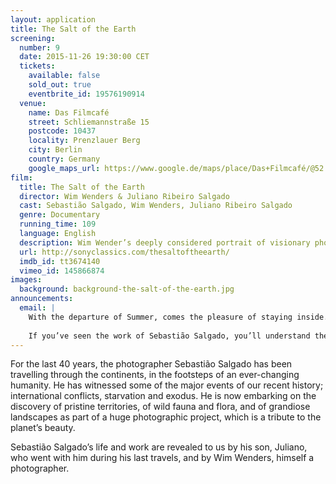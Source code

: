 ```yaml
---
layout: application
title: The Salt of the Earth
screening:
  number: 9
  date: 2015-11-26 19:30:00 CET
  tickets:
    available: false
    sold_out: true
    eventbrite_id: 19576190914
  venue:
    name: Das Filmcafé
    street: Schliemannstraße 15
    postcode: 10437
    locality: Prenzlauer Berg
    city: Berlin
    country: Germany
    google_maps_url: https://www.google.de/maps/place/Das+Filmcafé/@52.543592,13.41985,17z/data=!4m6!1m3!3m2!1s0x47a84dff985f5863:0x6730066f8aa942d6!2sDas+Filmcafé!3m1!1s0x47a84dff985f5863:0x6730066f8aa942d6
film:
  title: The Salt of the Earth
  director: Wim Wenders & Juliano Ribeiro Salgado 
  cast: Sebastião Salgado, Wim Wenders, Juliano Ribeiro Salgado
  genre: Documentary
  running_time: 109
  language: English
  description: Wim Wender’s deeply considered portrait of visionary photographer, Sebastião Salgado.
  url: http://sonyclassics.com/thesaltoftheearth/
  imdb_id: tt3674140
  vimeo_id: 145866874
images:
  background: background-the-salt-of-the-earth.jpg
announcements:
  email: |
    With the departure of Summer, comes the pleasure of staying inside.  And what better way to enjoy the great indoors than within the confines of Das Filmcafé’s delightfully cosy cinema in the company of friends?
    
    If you’ve seen the work of Sebastião Salgado, you’ll understand the indescribable emotions his images are able te evoke.  For this reason, I’ve long awaited the opportunity to screen Wim Wender’s deeply considered portrait of this visionary photographer.
---
```

For the last 40 years, the photographer Sebastião Salgado has been travelling through the continents, in the footsteps of an ever-changing humanity.  He has witnessed some of the major events of our recent history; international conflicts, starvation and exodus.  He is now embarking on the discovery of pristine territories, of wild fauna and flora, and of grandiose landscapes as part of a huge photographic project, which is a tribute to the planet’s beauty.

Sebastião Salgado’s life and work are revealed to us by his son, Juliano, who went with him during his last travels, and by Wim Wenders, himself a photographer.
